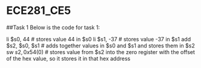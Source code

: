 ECE281_CE5
==========

##Task 1
Below is the code for task 1:

  li $s0, 44    # stores value 44 in $s0
  li $s1, -37   # stores value -37 in $s1
  add $s2, $s0, $s1    # adds together values in $s0 and $s1 and stores them in $s2
  sw $s2, 0x54($0)    # stores value from $s2 into the zero register with the offset of the hex value, so it stores it
  in that hex address

